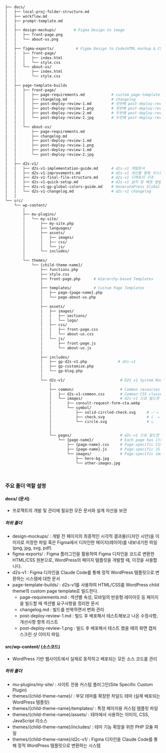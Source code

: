 ```bash
├── docs/
│   ├── local-proj-folder-structure.md
│   ├── workflow.md
│   ├── prompt-template.md
│	│
│   ├── design-mockups/        # Figma Design to image 
│	│	├── front-page.png
│	│	└── about-us.png
│	│
│   ├── figma-exports/          # Figma Design to Code(HTML markup & CSS style) by Anima Plugin
│	│	├── front-page/
│	│	│	├── index.html
│	│	│	└── style.css
│	│	└── about-us/
│	│		├── index.html
│	│		└── style.css
│	│
│   ├── page-template-builds
│	│	├── front-page/
│	│	│	├── page-requirements.md            # custom page-template 빌드 방법
│	│	│   ├── changelog.md                    # changelog
│	│	│   ├── post-deploy-review-1.md         # 첫번째 post-deploy-review
│	│	│   ├── post-deploy-review-1.png        # 첫번째 post-deploy-review 에서 참조할 screenshot-1
│	│	│   ├── post-deploy-review-2.md         # 두번째 post-deploy-review
│	│	│   └── post-deploy-review-2.jpg        # 두번째 post-deploy-review 에서 참조할 screenshot-2
│	│	│ 
│	│	└── about-us/
│	│       ├── page-requirements.md
│	│       ├── changelog.md
│	│       ├── post-deploy-review-1.md
│	│       ├── post-deploy-review-1.png
│	│       ├── post-deploy-review-1.md
│	│       └── post-deploy-review-2.jpg
│	│
│   ├── d2s-v1/
│	│	├── d2s-v1-implementation-guide.md      # d2s-v1 개발문서
│	│	├── d2s-v1-improvements.md              # d2s-v1 개선할 항목 리스트
│	│	├── d2s-v1-final-file-structure.md      # d2s-v1 디렉토리 구조
│	│	├── d2s-v1-quick-setup.md               # d2s-v1 설치 및 배포 방법
│	│	├── d2s-v1-gp-global-colors-guide.md    # GeneratePress Global Colors
│	│	└── d2s-v1-changelog.md                 # d2c-v1 changelog
│   │
└── src/
    └── wp-content/
        │
        ├── mu-plugins/
        │	└── my-site/
        │       ├── my-site.php
        │       ├── languages/
        │       ├── assets/
        │       │   ├── images/
        │       │   ├── css/
        │       │   └── js/
        │       └── includes/
        │
        └── themes/
            └── {child-theme-name}/
                ├── functions.php
                ├── style.css
                ├── front-page.php      # Hierarchy-based Templates
                │
                ├── templates/          # Custom Page Templates
                │  	├── page-{page-name}.php
                │   └── page-about-us.php
                │
                ├── assets/
                │  	├── images/
                │	│	├── sections/
                │   │	└── logo/
                │   ├── css/
                │	│	├── front-page.css
                │   │	└── about-us.css
                │   └── js/
                │		├── front-page.js
                │		└── about-us.js
                │       
                ├── includes/
                │   ├── gp-d2s-v1.php              # d2s-v1
                │   ├── gp-customize.php
                │   └── gp-blog.php
                │
                └── d2s-v1/                         # D2S v1 System Root
                    │
                    ├── common/                     # Common resources
                    │   ├── d2s-v1-common.css       # Common CSS classes
                    │   └── images/                 # d2c-v1 으로 빌드한 custom page template들이 공통적으로 사용하는 이미지 리소스
                    │       ├── consult-request-form-cta.webp
                    │       └── symbol/
                    │           ├── solid-circled-check.svg     # ✅ ← 이런 모양인데, 네모가 아니라 원이 solid fill, 안에는 체크
                    │           ├── check.svg                   # √  ← 아래 원과 합쳐서 원 안에 체크표시
                    │           └── circle.svg                  # ◯
                    │
                    │
                    └── pages/                      # d2c-v1 으로 빌드한 custom page template들이 개별적으로 사용하는 이미지 리소스
                        └── {page-name}/            # Each page has its own folder
                            ├── {page-name}.css     # Page-specific CSS
                            ├── {page-name}.js      # Page-specific JS (optional)
                            └── images/             # Page-specific images
                                ├── hero-bg.jpg
                                └── other-images.jpg
				   
	
```

### 주요 폴더 역할 설명
#### docs/ (문서)
- 프로젝트의 개발 및 관리에 필요한 모든 문서와 설계 자산을 보관
##### 하위 폴더
- design-mockups/ : 개발 전 페이지의 최종적인 시각적 결과물(디자인 시안)을 이미지로 저장한 파일 혹은 Figma에서 디자인한 페이지(레이어)를 내보내기한 파일(png, jpg, svg, pdf)
- figma-exports/ : Figma 플러그인을 활용하여 Figma 디자인을 코드로 변환한 HTML/CSS 원본으로, WordPress의 페이지 템플릿을 개발할 때, 이것을 사용합니다.
- d2s-v1 : Figma 디자인을 Claude Code를 통해 정적 WordPress 템플릿으로 변환하는 시스템에 대한 문서
- page-template-builds/ : d2s-v1를 사용하여 HTML/CSS를 WordPress child theme의 custom page template로 빌드한다.
    - page-requirements.md : 섹션별 속성, 모바일의 반응형 레이아웃 등 페이지을 빌드할 때 섹션별 요구사항을 정리한 문서
    - changelog.md : 빌드를 반복하면서 변화 관리
    - post-deploy-review-1.md : 빌드 후 배포해서 테스트해보고 나온 수정사항, 개선사항 항목 리스트
    - post-deploy-review-1.png : 빌드 후 배포해서 테스트 했을 때의 화면 캡처 스크린 샷 이미지 파일.


#### src/wp-content/ (소스코드)
- WordPress 기반 웹사이트에서 실제로 동작하고 배포되는 모든 소스 코드를 관리
##### 하위 폴더
- mu-plugins/my-site/ : 사이트 전용 커스텀 플러그인(Site Specific Custom Plugin)
- themes/{child-theme-name}/ : 부모 테마를 확장한 차일드 테마 (실제 배포되는 WordPress 템플릿)
- themes/{child-theme-name}/templates/ : 특정 페이지용 커스텀 템플릿 파일
- themes/{child-theme-name}/assets/ : 테마에서 사용하는 이미지, CSS, JavaScript 리소스
- themes/{child-theme-name}/includes/ : 테마 기능 확장을 위한 PHP 모듈 파일
- themes/{child-theme-name}/d2c-v1/ : Figma 디자인을 Claude Code를 통해 정적 WordPress 템플릿으로 변환하는 시스템